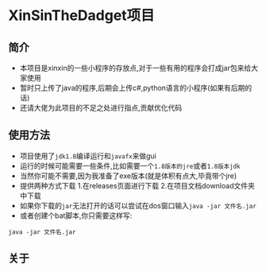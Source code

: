 # XinSinTheDadget项目
## 简介
  - 本项目是xinxin的一些小程序的存放点,对于一些有用的程序会打成jar包来给大家使用
  - 暂时只上传了java的程序,后期会上传c#,python语言的小程序(如果有后期的话)
  - 还请大佬为此项目的不足之处进行指点,贡献优化代码
## 使用方法
  - 项目使用了`jdk1.8`编译运行和`javafx`来做gui
  - 运行的时候可能需要一些条件,比如需要一个`1.8版本的jre`或者`1.8版本jdk`
  - 当然你可能不需要,因为我准备了exe版本(就是体积有点大,毕竟带个jre)
  - 提供两种方式下载
    1.在releases页面进行下载
    2.在项目文档download文件夹中下载
  - 如果你下载的`jar`无法打开的话可以尝试在dos窗口输入`java -jar 文件名.jar`
  - 或者创建个bat脚本,你只需要这样写:
```shell
java -jar 文件名.jar
```
## 关于
    
    
